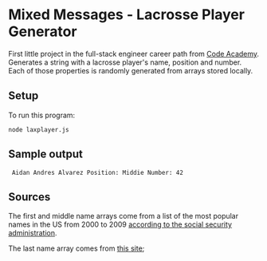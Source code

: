 # Mixed Messages - Lacrosse Player Generator
First little project in the full-stack engineer career path from [Code Academy](https://www.codecademy.com/). Generates a string with a lacrosse player's name, position and number. Each of those properties is randomly generated from arrays stored locally. 

## Setup
To run this program:

`node laxplayer.js`

## Sample output

` Aidan Andres Alvarez
 Position: Middie
 Number: 42`

## Sources
The first and middle name arrays come from a list of the most popular names in the US from 2000 to 2009 [according to the social security administration](https://www.ssa.gov/OACT/babynames/decades/names2000s.html).

The last name array comes from [this site](https://www.thoughtco.com/most-common-us-surnames-1422656); 